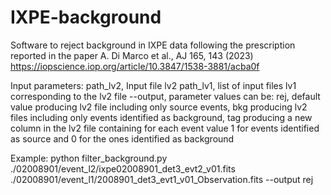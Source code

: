 # IXPE-background
Software to reject background in IXPE data following the prescription reported in the paper A. Di Marco et al., AJ 165, 143 (2023) https://iopscience.iop.org/article/10.3847/1538-3881/acba0f

Input parameters:
path_lv2, Input file lv2
path_lv1, list of input files lv1 corresponding to the lv2 file
--output, parameter values can be: rej, default value producing lv2 file including only source events, bkg producing lv2 files including only events identified as background, tag producing a new column in the lv2 file containing for each event value 1 for events identified as source and 0 for the ones identified as background

Example:
python filter_background.py ./02008901/event_l2/ixpe02008901_det3_evt2_v01.fits ./02008901/event_l1/2008901_det3_evt1_v01_Observation.fits --output rej
